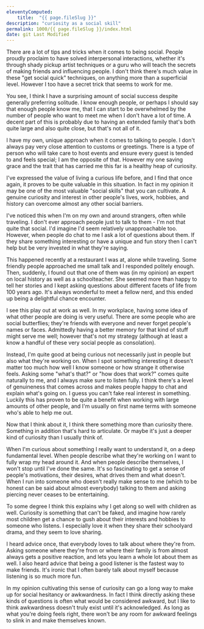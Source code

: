 ```yaml
---
eleventyComputed:
    title:  "{{ page.fileSlug }}"
description: "curiosity as a social skill"
permalink: 1000/{{ page.fileSlug }}/index.html
date: git Last Modified
---
```


There are a lot of tips and tricks when it comes to being social. People proudly proclaim to have solved interpersonal interactions, whether it's through shady pickup artist techniques or a guru who will teach the secrets of making friends and influencing people. I don't think there's much value in these "get social quick" techniques, on anything more than a superficial level. However I too have a secret trick that seems to work for me.

You see, I think I have a surprising amount of social success despite generally preferring solitude. I know enough people, or perhaps I should say that enough people know me, that I can start to be overwhelmed by the number of people who want to meet me when I don't have a lot of time. A decent part of this is probably due to having an extended family that's both quite large and also quite close, but that's not all of it.

I have my own, unique approach when it comes to talking to people. I don't always pay very close attention to customs or greetings. There is a type of person who will take care to host events and ensure every guest is tended to and feels special; I am the opposite of that. However my one saving grace and the trait that has carried me this far is a healthy heap of curiosity.

I've expressed the value of living a curious life before, and I find that once again, it proves to be quite valuable in this situation. In fact in my opinion it may be one of the most valuable "social skills" that you can cultivate. A genuine curiosity and interest in other people's lives, work, hobbies, and history can overcome almost any other social barriers.

I've noticed this when I'm on my own and around strangers, often while traveling. I don't ever approach people just to talk to them - I'm not that quite that social. I'd imagine I'd seem relatively unapproachable too. However, when people do chat to me I ask a lot of questions about them. If they share something interesting or have a unique and fun story then I can't help but be very invested in what they're saying.

This happened recently at a restaurant I was at, alone while traveling. Some friendly people approached me small talk and I responded politely enough. Then, suddenly, I found out that one of them was (in my opinion) an expert on local history as well as a schoolteacher. She seemed more than happy to tell her stories and I kept asking questions about different facets of life from 100 years ago. It's always wonderful to meet a fellow nerd, and this ended up being a delightful chance encounter.

I see this play out at work as well. In my workplace, having some idea of what other people are doing is very useful. There are some people who are social butterflies; they're friends with everyone and never forget people's names or faces. Admittedly having a better memory for that kind of stuff might serve me well; however that's not my strategy (although at least a know a handful of these very social people as consolation).

Instead, I'm quite good at being curious not necessarily just in people but also what they're working on. When I spot something interesting it doesn't matter too much how well I know someone or how strange it otherwise feels. Asking some "what's that?" or "how does that work?" comes quite naturally to me, and I always make sure to listen fully. I think there's a level of genuineness that comes across and makes people happy to chat and explain what's going on. I guess you can't fake real interest in something. Luckily this has proven to be quite a benefit when working with large amounts of other people, and I'm usually on first name terms with someone who's able to help me out.

Now that I think about it, I think there something more than curiosity there. Something in addition that's hard to articulate. Or maybe it's just a deeper kind of curiosity than I usually think of.

When I'm curious about something I really want to understand it, on a deep fundamental level. When people describe what they're working on I want to fully wrap my head around it. And when people describe themselves, I won't stop until I've done the same. It's so fascinating to get a sense of people's motivations, their desires, what drives them and what doesn't. When I run into someone who doesn't really make sense to me (which to be honest can be said about almost everybody) talking to them and asking piercing never ceases to be entertaining.

To some degree I think this explains why I get along so well with children as well. Curiosity is something that can't be faked, and imagine how rarely most children get a chance to gush about their interests and hobbies to someone who listens. I especially love it when they share their schoolyard drama, and they seem to love sharing.

I heard advice once, that everybody loves to talk about where they're from. Asking someone where they're from or where their family is from almost always gets a positive reaction, and lets you learn a whole lot about them as well. I also heard advice that being a good listener is the fastest way to make friends. It's ironic that I often barely talk about myself because listening is so much more fun.

In my opinion cultivating this sense of curiosity can go a long way to make up for social hesitancy or awkwardness. In fact I think directly asking these kinds of questions is often what would be considered awkward, but I like to think awkwardness doesn't truly exist until it's acknowledged. As long as what you're doing feels right, there won't be any room for awkward feelings to slink in and make themselves known.
